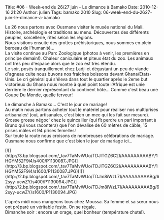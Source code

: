 Title: #06 - Week-end du 26/27 juin - Le dimance à Bamako
Date: 2010-12-16 21:20
Author: julien
Tags: bamako 2010
Slug: 06-week-end-du-2627-juin-le-dimance-a-bamako

Le 26 nous partons avec Ousmane visiter le musée national du Mali.
Histoire, archéologie et traditions au menu. Découvertes des différents
peuples, sorcellerie, rites selon les régions.  
Nous visitons ensuite des grottes préhistoriques, nous sommes en plein
berceau de l'humanité...  
La visite continue au Parc Zoologique (photos à venir, les premières en
principe demain!). Chaleur caniculaire et piteux état du zoo. Les
animaux ont très peu d'espace alors que le zoo est très étendu.  
Le soir, posés tranquillement chez Ladji et dégustant un peu de viande
d'agneau cuite nous buvons nos fraiches boissons devant
Ghana/Etats-Unis. Le cri général qui s'éleva dans tout le quartier après
le 2eme but victorieux du Ghana nous montre à quel point toute l'Afrique
est unie derrière le dernier représentant du continent hôte... Comme
c'est beau une Coupe Du Monde, quelle ferveur!  
  
Le dimanche à Bamako... C'est le jour de mariage!  
Au matin nous partons acheter tout le matériel pour réaliser nos
multiprises artisanales! (oui, artisanales, c'est bien un mec qui les
fait sur mesure).  
Grosse grosse négoc' chez le quincailler (qui fît perdre un pari
important à Bruno qui vous racontera) que l'on dévalise de 60 mètres de
câble, 15 prises mâles et 94 prises femelles!  
Sur toute la route nous croisons de nombreuses célébrations de mariage.
Ousmane nous confirme que c'est bien le jour de mariage ici...

</p>
[![](http://3.bp.blogspot.com/_tav7TaMvWUo/TDJlTGZ6C2I/AAAAAAAAABY/1HGYM52F9i4/s400/P1130087.JPG)](http://3.bp.blogspot.com/_tav7TaMvWUo/TDJlTGZ6C2I/AAAAAAAAABY/1HGYM52F9i4/s1600/P1130087.JPG)[![](http://2.bp.blogspot.com/_tav7TaMvWUo/TDJm8iWzL7I/AAAAAAAAABg/62syy-ucwZY/s400/P1130094.JPG)](http://2.bp.blogspot.com/_tav7TaMvWUo/TDJm8iWzL7I/AAAAAAAAABg/62syy-ucwZY/s1600/P1130094.JPG)

L'après midi nous mangeons tous chez Moussa. Sa femme et sa sœur nous
ont préparé un véritable festin. On se régale.  
Dimanche soir : encore un orage, quel bonheur (température chute!).

</p>

